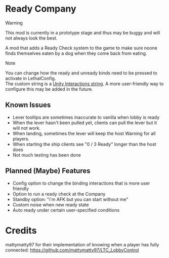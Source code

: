 # Ready Company

> [!WARNING]  
> This mod is currently in a prototype stage and thus may be buggy and will not
> always look the best.

A mod that adds a Ready Check system to the game to make sure noone finds themselves
eaten by a dog when they come back from eating.

> [!NOTE]  
> You can change how the ready and unready binds need to be pressed to activate in LethalConfig.  
> The custom string is a [Unity Interactions string](https://docs.unity3d.com/Packages/com.unity.inputsystem@1.11/manual/Interactions.html).
> A more user-friendly way to configure this may be added in the future.

## Known Issues

- Lever tooltips are sometimes inaccurate to vanilla when lobby is ready
- When the lever hasn't been pulled yet, clients can pull the lever but it will not work.
- When landing, sometimes the lever will keep the host Warning for all players.
- When starting the ship clients see "0 / 3 Ready" longer than the host does
- Not much testing has been done

## Planned (Maybe) Features

- Config option to change the binding interactions that is more user friendly
- Option to run a ready check at the Company
- Standby option: "i'm AFK but you can start without me"
- Custom noise when new ready state
- Auto ready under certain user-specified conditions

# Credits

mattymatty97 for their implementation of knowing when a player has fully connected: https://github.com/mattymatty97/LTC_LobbyControl